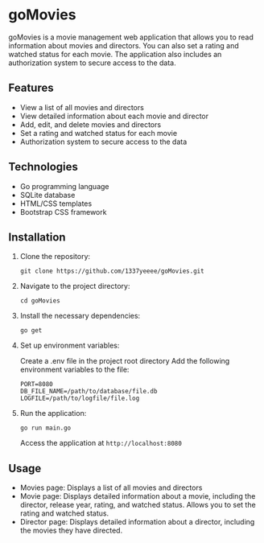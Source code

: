 # goMovies

goMovies is a movie management web application that allows you to read information about movies and directors. You can also set a rating and watched status for each movie. The application also includes an authorization system to secure access to the data.

## Features

* View a list of all movies and directors
* View detailed information about each movie and director
* Add, edit, and delete movies and directors
* Set a rating and watched status for each movie
* Authorization system to secure access to the data

## Technologies

* Go programming language
* SQLite database
* HTML/CSS templates
* Bootstrap CSS framework

## Installation

1. Clone the repository:

    `git clone https://github.com/1337yeeee/goMovies.git`

2. Navigate to the project directory:

    `cd goMovies`

3. Install the necessary dependencies:

    `go get`

4. Set up environment variables:

    Create a .env file in the project root directory
    Add the following environment variables to the file:
    ```
    PORT=8080
    DB_FILE_NAME=/path/to/database/file.db
    LOGFILE=/path/to/logfile/file.log
    ```

5. Run the application:

    `go run main.go`

    Access the application at `http://localhost:8080`

## Usage

  * Movies page: Displays a list of all movies and directors
  * Movie page: Displays detailed information about a movie, including the director, release year, rating, and watched status. Allows you to set the rating and watched status.  
  * Director page: Displays detailed information about a director, including the movies they have directed.
